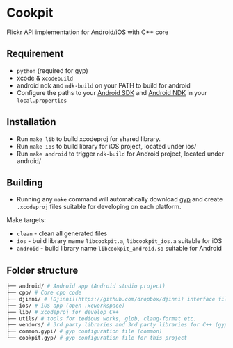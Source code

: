 # Cookpit
Flickr API implementation for Android/iOS with C++ core

## Requirement
* `python` (required for gyp)
* xcode & `xcodebuild`
* android ndk and `ndk-build` on your PATH to build for android
* Configure the paths to your [Android SDK](http://developer.android.com/sdk/installing/index.html)
  and [Android NDK](http://developer.android.com/tools/sdk/ndk/index.html) in your `local.properties`

## Installation
* Run `make lib` to build xcodeproj for shared library.
* Run `make ios` to build library for iOS project, located under ios/
* Run `make android` to trigger `ndk-build` for Android project, located under android/

## Building
* Running any `make` command will automatically download [gyp](https://code.google.com/p/gyp/) and create
`.xcodeproj` files suitable for developing on each platform.

Make targets:
* `clean` - clean all generated files
* `ios` - build library name `libcookpit.a`, `libcookpit_ios.a` suitable for iOS
* `android` - build library name `libcookpit_android.so` suitable for Android

## Folder structure
```bash
├── android/ # Android app (Android studio project)
├── cpp/ # Core cpp code
├── djinni/ # [Djinni](https://github.com/dropbox/djinni) interface files
├── ios/ # iOS app (open .xcworkspace)
├── lib/ # xcodeproj for develop C++
├── utils/ # tools for tedious works, glob, clang-format etc.
├── vendors/ # 3rd party libraries and 3rd party libraries for C++ (gyp, djinni is also here)
├── common.gypi/ # gyp configuration file (common)
└── cookpit.gyp/ # gyp configuration file for this project
```
